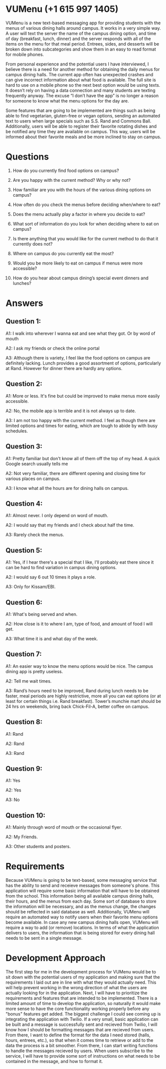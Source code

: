 # VUMenu (+1 615 997 1405)

VUMenu is a new text-based messaging app for providing students with the menus of various dining halls around campus. It works in a very simple way. A user will text the server the name of the campus dining option, and time of day (breakfast, lunch, dinner) and the server responds with all of the items on the menu for that meal period. Entrees, sides, and desserts will be broken down into subcategories and show them in an easy to read format for mobile phones.

From personal experience and the potential users I have interviewed, I believe there is a need for another method for obtaining the daily menus for campus dining halls. The current app often has unexpected crashes and can give incorrect information about what food is available. The full site is hard to use on a mobile phone so the next best option would be using texts. It doesn’t rely on having a data connection and many students are texting frequently anyway.  The excuse “I don’t have the app” is no longer a reason for someone to know what the menu options for the day are.

Some features that are going to be implemented are things such as being able to find vegetarian, gluten-free or vegan options, sending an automated text to users when large specials such as S.S. Rand and Commons Ball. Additionally, users will be able to register their favorite rotating dishes and be notified any time they are available on campus. This way, users will be informed about their favorite meals and be more inclined to stay on campus. 



# Questions
  1.	How do you currently find food options on campus?

  2.	Are you happy with the current method? Why or why not?

  3.	How familiar are you with the hours of the various dining options on campus?

  4.	How often do you check the menus before deciding when/where to eat?

  5.  Does the menu actually play a factor in where you decide to eat?

  6.	What sort of information do you look for when deciding where to eat on campus?

  7.	Is there anything that you would like for the current method to do that it currently does not?

  8.	Where on campus do you currently eat the most?

  9.	Would you be more likely to eat on campus if menus were more accessible?

  10.	How do you hear about campus dining’s special event dinners and lunches?
  
# Answers

## Question 1: 

  A1: I walk into wherever I wanna eat and see what they got. Or by word of mouth
  
  A2: I ask my friends or check the online portal
  
  A3: Although there is variety, I feel like the food options on campus are definitely lacking. Lunch provides a good assortment of options,      particularly at Rand. However for dinner there are hardly any options.
  
## Question 2: 

  A1: More or less. It's fine but could be improved to make menus more easily accessible.
  
  A2: No, the mobile app is terrible and it is not always up to date.
  
  A3: I am not too happy with the current method. I feel as though there are limited options and times for eating, which are tough to abide by with busy schedules.

## Question 3: 

  A1: Pretty familiar but don't know all of them off the top of my head. A quick Google search usually tells me
  
  A2: Not very familiar, there are different opening and closing time for various places on campus.
  
  A3: I know what all the hours are for dining halls on campus.
  
## Question 4: 

  A1: Almost never. I only depend on word of mouth.
  
  A2: I would say that my friends and I check about half the time.
  
  A3: Rarely check the menus.
  
## Question 5: 

  A1: Yes, if I hear there's a special that I like, I'll probably eat there since it can be hard to find variation in campus dining options.
  
  A2: I would say 6 out 10 times it plays a role.
  
  A3: Only for Kissam/EBI.
  
## Question 6: 

  A1: What's being served and when.
  
  A2: How close is it to where I am, type of food, and amount of food I will get.
  
  A3: What time it is and what day of the week.
  
## Question 7: 

  A1: An easier way to know the menu options would be nice. The campus dining app is pretty useless.
  
  A2: Tell me wait times.
  
  A3: Rand’s hours need to be improved, Rand during lunch needs to be faster, meal periods are highly restrictive, more all you can eat options (or at least for certain things i.e. Rand breakfast). Tower’s munchie mart should be 24 hrs on weekends, bring back Chick-Fil-A, better coffee on campus.
  
## Question 8: 

  A1: Rand
  
  A2: Rand
  
  A3: Rand
  
## Question 9: 

  A1: Yes
  
  A2: Yes
  
  A3: No
  
## Question 10: 

  A1: Mainly through word of mouth or the occasional flyer.
  
  A2: My Friends.
  
  A3: Other students and posters.

# Requirements
  Because VUMenu is going to be text-based, some messaging service that has the ability to send and receieve messages from someone's phone.  This application will require some basic information that will have to be obtained from the school. This information being all available campus dining halls, their hours, and the menus from each day. Some sort of database to store the information will be necessary, and as the menus change, the changes should be reflected in said database as well. Additionally, VUMenu will require an automated way to notify users when their favorite menu options become available. In case any new campus dining halls open, VUMenu will require a way to add (or remove) locations. In terms of what the application delivers to users, the information that is being stored for every dining hall needs to be sent in a single message.
  
# Development Approach
  The first step for me in the development process for VUMenu would be to sit down with the potential users of my application and making sure that the requirements I laid out are in line with what they would actually need. This will help prevent working in the wrong direction of what the users are actually looking for in the application. Next, I will have to prioritize the requirements and features that are intended to be implemented. There is a limited amount of time to develop the application, so naturally it would make more sense to have the core functionality working properly before any "bonus" features get added. The biggest challenge I could see coming up is integrating the application with Twilio. If a very small, basic application can be built and a message is successfully sent and recieved from Twilio, I will know how I should be formatting messages that are recieved from users. From there, I want to define the format for the data I need stored (halls, hours, entrees, etc.), so that when it comes time to retrieve or add to the data the process is a bit smoother. From there, I can start writing functions to handle the messages recieved by users. When users subscribe to the service, I will have to provide some sort of instructions on what needs to be contained in the message, and how to format it. 

